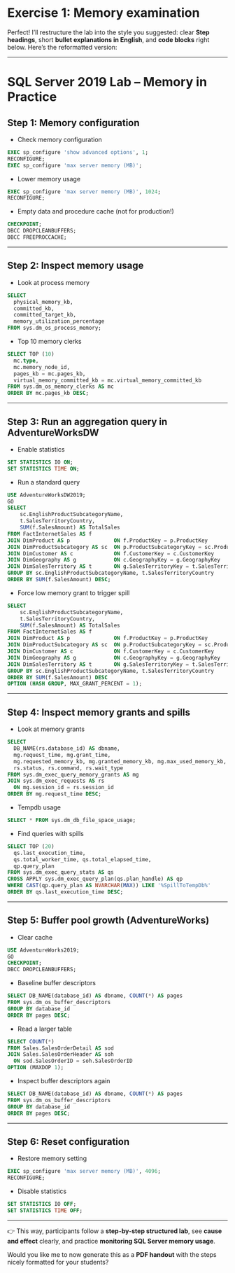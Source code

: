 # Exercise 1: Memory examination



Perfect! I’ll restructure the lab into the style you suggested: clear **Step headings**, short **bullet explanations in English**, and **code blocks** right below. Here’s the reformatted version:

---

# SQL Server 2019 Lab – Memory in Practice

## Step 1: Memory configuration

* Check memory configuration

```sql
EXEC sp_configure 'show advanced options', 1;
RECONFIGURE;
EXEC sp_configure 'max server memory (MB)';
```

* Lower memory usage

```sql
EXEC sp_configure 'max server memory (MB)', 1024;
RECONFIGURE;
```

* Empty data and procedure cache (not for production!)

```sql
CHECKPOINT;
DBCC DROPCLEANBUFFERS;
DBCC FREEPROCCACHE;
```

---

## Step 2: Inspect memory usage

* Look at process memory

```sql
SELECT 
  physical_memory_kb, 
  committed_kb, 
  committed_target_kb, 
  memory_utilization_percentage
FROM sys.dm_os_process_memory;
```

* Top 10 memory clerks

```sql
SELECT TOP (10)
  mc.type, 
  mc.memory_node_id, 
  pages_kb = mc.pages_kb, 
  virtual_memory_committed_kb = mc.virtual_memory_committed_kb
FROM sys.dm_os_memory_clerks AS mc
ORDER BY mc.pages_kb DESC;
```

---

## Step 3: Run an aggregation query in AdventureWorksDW

* Enable statistics

```sql
SET STATISTICS IO ON;
SET STATISTICS TIME ON;
```

* Run a standard query

```sql
USE AdventureWorksDW2019;
GO
SELECT 
    sc.EnglishProductSubcategoryName,
    t.SalesTerritoryCountry,
    SUM(f.SalesAmount) AS TotalSales
FROM FactInternetSales AS f
JOIN DimProduct AS p              ON f.ProductKey = p.ProductKey
JOIN DimProductSubcategory AS sc  ON p.ProductSubcategoryKey = sc.ProductSubcategoryKey
JOIN DimCustomer AS c             ON f.CustomerKey = c.CustomerKey
JOIN DimGeography AS g            ON c.GeographyKey = g.GeographyKey
JOIN DimSalesTerritory AS t       ON g.SalesTerritoryKey = t.SalesTerritoryKey
GROUP BY sc.EnglishProductSubcategoryName, t.SalesTerritoryCountry
ORDER BY SUM(f.SalesAmount) DESC;
```

* Force low memory grant to trigger spill

```sql
SELECT 
    sc.EnglishProductSubcategoryName,
    t.SalesTerritoryCountry,
    SUM(f.SalesAmount) AS TotalSales
FROM FactInternetSales AS f
JOIN DimProduct AS p              ON f.ProductKey = p.ProductKey
JOIN DimProductSubcategory AS sc  ON p.ProductSubcategoryKey = sc.ProductSubcategoryKey
JOIN DimCustomer AS c             ON f.CustomerKey = c.CustomerKey
JOIN DimGeography AS g            ON c.GeographyKey = g.GeographyKey
JOIN DimSalesTerritory AS t       ON g.SalesTerritoryKey = t.SalesTerritoryKey
GROUP BY sc.EnglishProductSubcategoryName, t.SalesTerritoryCountry
ORDER BY SUM(f.SalesAmount) DESC
OPTION (HASH GROUP, MAX_GRANT_PERCENT = 1);
```

---

## Step 4: Inspect memory grants and spills

* Look at memory grants

```sql
SELECT 
  DB_NAME(rs.database_id) AS dbname,
  mg.request_time, mg.grant_time,
  mg.requested_memory_kb, mg.granted_memory_kb, mg.max_used_memory_kb,
  rs.status, rs.command, rs.wait_type
FROM sys.dm_exec_query_memory_grants AS mg
JOIN sys.dm_exec_requests AS rs
  ON mg.session_id = rs.session_id
ORDER BY mg.request_time DESC;
```

* Tempdb usage

```sql
SELECT * FROM sys.dm_db_file_space_usage;
```

* Find queries with spills

```sql
SELECT TOP (20)
  qs.last_execution_time,
  qs.total_worker_time, qs.total_elapsed_time,
  qp.query_plan
FROM sys.dm_exec_query_stats AS qs
CROSS APPLY sys.dm_exec_query_plan(qs.plan_handle) AS qp
WHERE CAST(qp.query_plan AS NVARCHAR(MAX)) LIKE '%SpillToTempDb%'
ORDER BY qs.last_execution_time DESC;
```

---

## Step 5: Buffer pool growth (AdventureWorks)

* Clear cache

```sql
USE AdventureWorks2019;
GO
CHECKPOINT; 
DBCC DROPCLEANBUFFERS;
```

* Baseline buffer descriptors

```sql
SELECT DB_NAME(database_id) AS dbname, COUNT(*) AS pages
FROM sys.dm_os_buffer_descriptors
GROUP BY database_id
ORDER BY pages DESC;
```

* Read a larger table

```sql
SELECT COUNT(*) 
FROM Sales.SalesOrderDetail AS sod
JOIN Sales.SalesOrderHeader AS soh
  ON sod.SalesOrderID = soh.SalesOrderID
OPTION (MAXDOP 1);
```

* Inspect buffer descriptors again

```sql
SELECT DB_NAME(database_id) AS dbname, COUNT(*) AS pages
FROM sys.dm_os_buffer_descriptors
GROUP BY database_id
ORDER BY pages DESC;
```

---

## Step 6: Reset configuration

* Restore memory setting

```sql
EXEC sp_configure 'max server memory (MB)', 4096;
RECONFIGURE;
```

* Disable statistics

```sql
SET STATISTICS IO OFF;
SET STATISTICS TIME OFF;
```

---

👉 This way, participants follow a **step-by-step structured lab**, see **cause and effect** clearly, and practice **monitoring SQL Server memory usage**.

Would you like me to now generate this as a **PDF handout** with the steps nicely formatted for your students?

